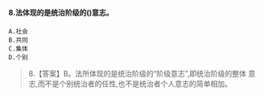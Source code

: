 #### 8.法体现的是统治阶级的()意志。
    A.社会
    B.共同
    C.集体
    D.个别

>   8.【答案】B。法所体现的是统治阶级的“阶级意志”,即统治阶级的整体
    意志,而不是个别统治者的任性,也不是统治者个人意志的简单相加。